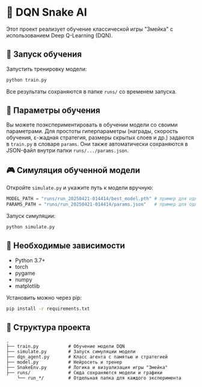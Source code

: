
# 🐍 DQN Snake AI

Этот проект реализует обучение классической игры "Змейка" с использованием Deep Q-Learning (DQN).

## 🚀 Запуск обучения

Запустить тренировку модели:
```bash
python train.py
```

Все результаты сохраняются в папке `runs/` со временем запуска.

## 🧠 Параметры обучения

Вы можете поэкспериментировать в обучении модели со своими параметрами. Для простоты гиперпараметры (награды, скорость обучения, ε-жадная стратегия, размеры скрытых слоев и др.) задаются в `train.py` в словаре `params`. Они также автоматически сохраняются в JSON-файл внутри папки `runs/.../params.json`.

## 🎮 Симуляция обученной модели

Откройте `simulate.py` и укажите путь к модели вручную:

```python
MODEL_PATH = "runs/run_20250421-014414/best_model.pth" # пример для одной из обученных моделей
PARAMS_PATH = "runs/run_20250421-014414/params.json"   # пример для одной из обученных моделей
```

Запуск симуляции:
```bash
python simulate.py
```

## 🧩 Необходимые зависимости

- Python 3.7+
- torch
- pygame
- numpy
- matplotlib

Установить можно через pip:

```bash
pip install -r requirements.txt
```

## 📁 Структура проекта

```
.
├── train.py           # Обучение модели DQN
├── simulate.py        # Запуск симуляции модели
├── dqn_agent.py       # Класс агента с памятью и стратегией
├── model.py           # Нейросеть и тренер
├── SnakeEnv.py        # Логика и визуализация игры "Змейка"
├── runs/              # Сюда сохраняются модели и графики
    └── run_*/         # Отдельная папка для каждого эксперимента
```

